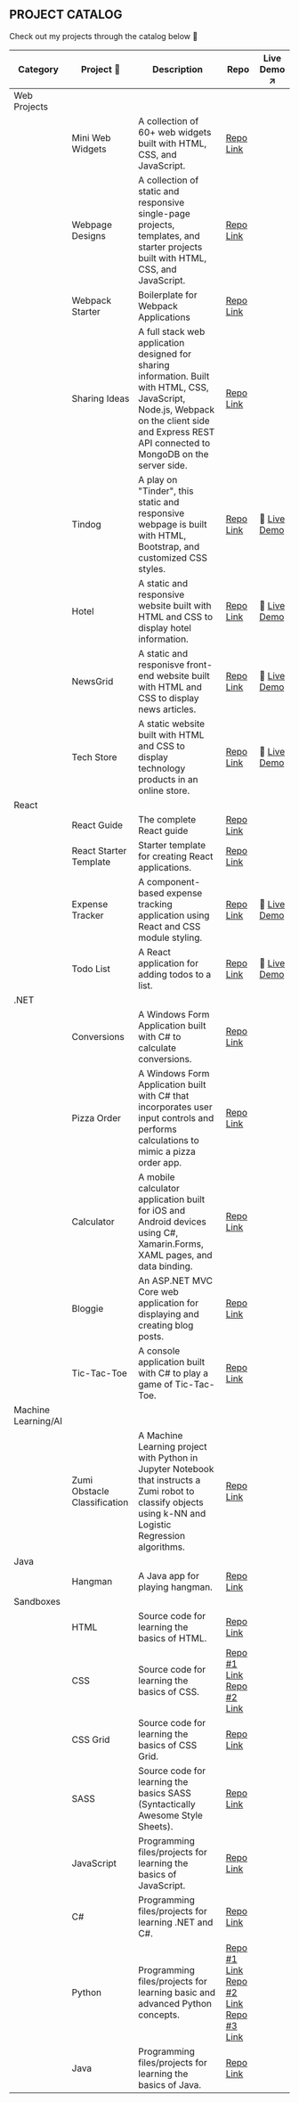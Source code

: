 ## PROJECT CATALOG

Check out my projects through the catalog below :raised_hands:

| Category | Project :rocket: | Description | Repo | Live Demo :arrow_upper_right: |
| -------|---------|-------------|------|-----------|
| Web Projects |
| | Mini Web Widgets | A collection of 60+ web widgets built with HTML, CSS, and JavaScript. | [Repo Link](https://github.com/sidneyshafer/mini-web-projects) | |
| | Webpage Designs | A collection of static and responsive single-page projects, templates, and starter projects built with HTML, CSS, and JavaScript. | [Repo Link](https://github.com/sidneyshafer/webpage-projects) | |
| | Webpack Starter | Boilerplate for Webpack Applications | [Repo Link](https://github.com/sidneyshafer/webpack-starter) | |
| | Sharing Ideas | A full stack web application designed for sharing information. Built with HTML, CSS, JavaScript, Node.js, Webpack on the client side and Express REST API connected to MongoDB on the server side. | [Repo Link](https://github.com/sidneyshafer/sharing-ideas-app) | |
| | Tindog | A play on "Tinder", this static and responsive webpage is built with HTML, Bootstrap, and customized CSS styles. | [Repo Link](https://github.com/sidneyshafer/tindog) | :link: [Live Demo](https://sidneyshafer.github.io/tindog/) |
| | Hotel | A static and responsive website built with HTML and CSS to display hotel information. | [Repo Link](https://github.com/sidneyshafer/hotel-website) | :link: [Live Demo](https://sidneyshafer.github.io/hotel-website/) |
| | NewsGrid | A static and responisve front-end website built with HTML and CSS to display news articles. | [Repo Link](https://github.com/sidneyshafer/newsgrid-website) | :link: [Live Demo](https://sidneyshafer.github.io/newsgrid-website/) |
| | Tech Store | A static website built with HTML and CSS to display technology products in an online store. | [Repo Link](https://github.com/sidneyshafer/newsgrid-website) | :link: [Live Demo](https://sidneyshafer.github.io/tech-store/) |
| React |
| | React Guide | The complete React guide | [Repo Link](https://github.com/sidneyshafer/complete-react-guide) | |
| | React Starter Template | Starter template for creating React applications. | [Repo Link](https://github.com/sidneyshafer/react-starter-template) | |
| | Expense Tracker | A component-based expense tracking application using React and CSS module styling. | [Repo Link](https://github.com/sidneyshafer/expense-tracker) | :link: [Live Demo](https://cosmic-chebakia-644d50.netlify.app/) |
| | Todo List | A React application for adding todos to a list. | [Repo Link](https://github.com/sidneyshafer/todo-list) | :link: [Live Demo](https://funny-paletas-5452e6.netlify.app/) |
| .NET |
| | Conversions | A Windows Form Application built with C# to calculate conversions. | [Repo Link](https://github.com/sidneyshafer/conversions) | |
| | Pizza Order | A Windows Form Application built with C# that incorporates user input controls and performs calculations to mimic a pizza order app. | [Repo Link](https://github.com/sidneyshafer/pizza-order-app) | |
| | Calculator | A mobile calculator application built for iOS and Android devices using C#, Xamarin.Forms, XAML pages, and data binding. | [Repo Link](https://github.com/sidneyshafer/calculator) | |
| | Bloggie | An ASP.NET MVC Core web application for displaying and creating blog posts. | [Repo Link](https://github.com/sidneyshafer/Bloggie) | |
| | Tic-Tac-Toe | A console application built with C# to play a game of Tic-Tac-Toe. | [Repo Link](https://github.com/sidneyshafer/tic-tac-toe) | |
| Machine Learning/AI |
| | Zumi Obstacle Classification | A Machine Learning project with Python in Jupyter Notebook that instructs a Zumi robot to classify objects using k-NN and Logistic Regression algorithms. | [Repo Link](https://github.com/sidneyshafer/zumi-project) | |
| Java |
| | Hangman | A Java app for playing hangman. | [Repo Link](https://github.com/sidneyshafer/hangman) | |
| Sandboxes |
| | HTML | Source code for learning the basics of HTML. | [Repo Link](https://github.com/sidneyshafer/html-sandbox) | |
| | CSS | Source code for learning the basics of CSS. | [Repo #1 Link](https://github.com/sidneyshafer/css-sandbox) [Repo #2 Link](https://github.com/sidneyshafer/css-sandbox) | |
| | CSS Grid | Source code for learning the basics of CSS Grid. | [Repo Link](https://github.com/sidneyshafer/grid-sandbox) | |
| | SASS | Source code for learning the basics SASS (Syntactically Awesome Style Sheets). | [Repo Link](https://github.com/sidneyshafer/sass-sandbox) | |
| | JavaScript | Programming files/projects for learning the basics of JavaScript. | [Repo Link](https://github.com/sidneyshafer/javascript-sandbox) | |
| | C# | Programming files/projects for learning .NET and C#. | [Repo Link](https://github.com/sidneyshafer/c-sharp-sandbox) | |
| | Python | Programming files/projects for learning basic and advanced Python concepts. | [Repo #1 Link](https://github.com/sidneyshafer/python-pro-bootcamp) [Repo #2 Link](https://github.com/sidneyshafer/python-bootcamp) [Repo #3 Link](https://github.com/sidneyshafer/python-fundamentals) | |
| | Java | Programming files/projects for learning the basics of Java. | [Repo Link](https://github.com/sidneyshafer/java-sandbox) | |
